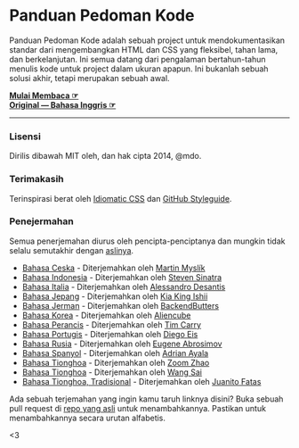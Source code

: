 # Panduan Pedoman Kode

Panduan Pedoman Kode adalah sebuah project untuk mendokumentasikan standar dari mengembangkan HTML dan CSS yang fleksibel, tahan lama, dan berkelanjutan. Ini semua datang dari pengalaman bertahun-tahun menulis kode untuk project dalam ukuran apapun. Ini bukanlah sebuah solusi akhir, tetapi merupakan sebuah awal.

**[Mulai Membaca ☞](http://diagramatics.github.io/code-guide-id)**  
**[Original — Bahasa Inggris ☞](http://mdo.github.io/code-guide)**

---

### Lisensi

Dirilis dibawah MIT oleh, dan hak cipta 2014, @mdo.

### Terimakasih

Terinspirasi berat oleh [Idiomatic CSS](https://github.com/necolas/idiomatic-css) dan [GitHub Styleguide](http://github.com/styleguide).

### Penejermahan

Semua penerjemahan diurus oleh pencipta-penciptanya dan mungkin tidak selalu semutakhir dengan [aslinya](http://mdo.github.io/code-guide).

- [Bahasa Ceska](http://smedzlatko.github.io/) - Diterjemahkan oleh [Martin Myslík](https://github.com/Smedzlatko)
- [Bahasa Indonesia](http://diagramatics.github.io/code-guide-id) - Diterjemahkan oleh [Steven Sinatra](http://diagramatics.me)
- [Bahasa Italia](http://alessandro1997.github.io/code-guide) - Diterjemahkan oleh [Alessandro Desantis](http://github.com/alessandro1997)
- [Bahasa Jepang](http://kia-king.com/code-guide/) - Diterjemahkan oleh [Kia King Ishii](https://github.com/kiaking)
- [Bahasa Jerman](http://BackendButters.github.io/code-guide/) - Diterjemahkan oleh [BackendButters](https://github.com/BackendButters)
- [Bahasa Korea](http://code-guide.aliencube.org/) - Diterjemahkan oleh [Aliencube](https://github.com/aliencube)
- [Bahasa Perancis](http://pixelastic.github.io/code-guide/) - Diterjemahkan oleh [Tim Carry](https://github.com/pixelastic/)
- [Bahasa Portugis](http://diegoeis.github.io/code-guide/pt-br/) - Diterjemahkan oleh [Diego Eis](http://tableless.com.br/)
- [Bahasa Rusia](http://instanceofpro.github.io/code-guide/) - Diterjemahkan oleh [Eugene Abrosimov](https://github.com/instanceofpro)
- [Bahasa Spanyol](http://adrianayala.mx/code-guide/es/) - Diterjemahkan oleh [Adrian Ayala](http://adrianayala.mx)
- [Bahasa Tionghoa](http://zoomzhao.github.io/code-guide) - Diterjemahkan oleh [Zoom Zhao](https://github.com/ZoomZhao)
- [Bahasa Tionghoa](http://codeguide.bootcss.com/) - Diterjemahkan oleh [Wang Sai](https://github.com/wangsai)
- [Bahasa Tionghoa, Tradisional](http://juanitofatas.github.io/code-guide) - Diterjemahkan oleh [Juanito Fatas](https://github.com/JuanitoFatas)



Ada sebuah terjemahan yang ingin kamu taruh linknya disini? Buka sebuah pull request di [repo yang asli](http://mdo.github.io/code-guide) untuk menambahkannya. Pastikan untuk menambahkannya secara urutan alfabetis.

<3

